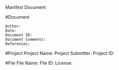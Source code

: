 Manifest Document

#Document

    Author:
    Date:
    Document ID:
    Document Comments:
    References:


#Project
    Project Name:
    Project Submitter:
    Project ID:
    

#File
    File Name:
    File ID:
    License:

